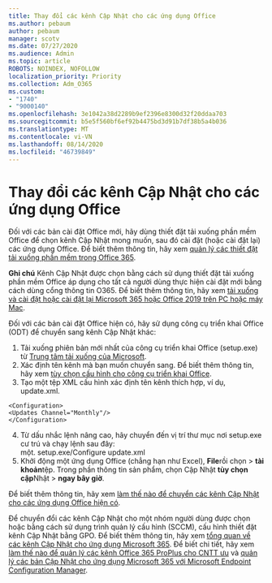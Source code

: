 ```yaml
---
title: Thay đổi các kênh Cập Nhật cho các ứng dụng Office
ms.author: pebaum
author: pebaum
manager: scotv
ms.date: 07/27/2020
ms.audience: Admin
ms.topic: article
ROBOTS: NOINDEX, NOFOLLOW
localization_priority: Priority
ms.collection: Adm_O365
ms.custom:
- "1740"
- "9000140"
ms.openlocfilehash: 3e1042a38d2289b9ef2396e8300d32f20ddaa703
ms.sourcegitcommit: b5e5f560bf6ef92b4475bd3d91b7df38b5a4b036
ms.translationtype: MT
ms.contentlocale: vi-VN
ms.lasthandoff: 08/14/2020
ms.locfileid: "46739849"
---
```

# <a name="change-update-channels-for-office-apps"></a>Thay đổi các kênh Cập Nhật cho các ứng dụng Office

Đối với các bản cài đặt Office mới, hãy dùng thiết đặt tải xuống phần mềm Office để chọn kênh Cập Nhật mong muốn, sau đó cài đặt (hoặc cài đặt lại) các ứng dụng Office. Để biết thêm thông tin, hãy xem [quản lý các thiết đặt tải xuống phần mềm trong Office 365](https://docs.microsoft.com/deployoffice/manage-software-download-settings-office-365). 

**Ghi chú** Kênh Cập Nhật được chọn bằng cách sử dụng thiết đặt tải xuống phần mềm Office áp dụng cho tất cả người dùng thực hiện cài đặt mới bằng cách dùng cổng thông tin O365. Để biết thêm thông tin, hãy xem [tải xuống và cài đặt hoặc cài đặt lại Microsoft 365 hoặc Office 2019 trên PC hoặc máy Mac](https://support.microsoft.com/office/download-and-install-or-reinstall-microsoft-365-or-office-2019-on-a-pc-or-mac-4414eaaf-0478-48be-9c42-23adc4716658).   

Đối với các bản cài đặt Office hiện có, hãy sử dụng công cụ triển khai Office (ODT) để chuyển sang kênh Cập Nhật khác:  

1. Tải xuống phiên bản mới nhất của công cụ triển khai Office (setup.exe) từ [Trung tâm tải xuống của Microsoft](https://go.microsoft.com/fwlink/p/?LinkID=626065).
2. Xác định tên kênh mà bạn muốn chuyển sang. Để biết thêm thông tin, hãy xem [tùy chọn cấu hình cho công cụ triển khai Office](https://docs.microsoft.com/DeployOffice/configuration-options-for-the-office-2016-deployment-tool#channel-attribute-part-of-add-element).
3. Tạo một tệp XML cấu hình xác định tên kênh thích hợp, ví dụ, update.xml.  

`<Configuration>`<br>
`<Updates Channel="Monthly"/>`<br>
`</Configuration>`<br>

4. Từ dấu nhắc lệnh nâng cao, hãy chuyển đến vị trí thư mục nơi setup.exe cư trú và chạy lệnh sau đây:  
    một. setup.exe/Configure update.xml
5. Khởi động một ứng dụng Office (chẳng hạn như Excel), **File**rồi chọn  >  **tài khoản**tệp. Trong phần thông tin sản phẩm, chọn Cập Nhật **tùy chọn cập**Nhật  >  **ngay bây giờ**.

Để biết thêm thông tin, hãy xem [làm thế nào để chuyển các kênh Cập Nhật cho các ứng dụng Office hiện có](https://support.microsoft.com/help/3185078/how-to-switch-from-semi-annual-channel-to-monthly-channel). 

Để chuyển đổi các kênh Cập Nhật cho một nhóm người dùng được chọn hoặc bằng cách sử dụng trình quản lý cấu hình (SCCM), cấu hình thiết đặt kênh Cập Nhật bằng GPO. Để biết thêm thông tin, hãy xem [tổng quan về các kênh Cập Nhật cho ứng dụng Microsoft 365](https://docs.microsoft.com/deployoffice/overview-update-channels#group-policy). Để biết chi tiết, hãy xem [làm thế nào để quản lý các kênh Office 365 ProPlus cho CNTT ưu](https://techcommunity.microsoft.com/t5/office-365-blog/how-to-manage-office-365-proplus-channels-for-it-pros/ba-p/795813) và [quản lý các bản Cập Nhật cho ứng dụng Microsoft 365 với Microsoft Endpoint Configuration Manager](https://docs.microsoft.com/deployoffice/manage-microsoft-365-apps-updates-configuration-manager).